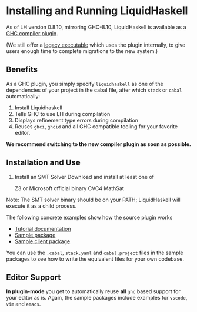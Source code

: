 # Installing and Running LiquidHaskell

As of LH version 0.8.10, mirroring GHC-8.10, LiquidHaskell 
is available as a [GHC compiler plugin](https://downloads.haskell.org/~ghc/8.10.1/docs/html/users_guide/extending_ghc.html). 

(We still offer a [legacy executable](legacy.md) which uses 
the plugin internally, to give users enough time to complete 
migrations to the new system.)

## Benefits

As a GHC plugin, you simply specify `liquidhaskell` as one of the dependencies 
of your project in the cabal file, after which `stack` or `cabal` automatically:

1. Install Liquidhaskell 
2. Tells GHC to use LH during compilation
3. Displays refinement type errors during compilation
4. Reuses `ghci`, `ghcid` and all GHC compatible tooling for your favorite editor. 

**We recommend switching to the new compiler plugin as soon as possible.**

## Installation and Use

1. Install an SMT Solver Download and install at least one of

    Z3 or Microsoft official binary
    CVC4
    MathSat

Note: The SMT solver binary should be on your PATH; LiquidHaskell will execute it as a child process.

The following concrete examples show how the source plugin works

- [Tutorial documentation](src/Language/Haskell/Liquid/GHC/Plugin/Tutorial.hs) 
- [Sample package](https://github.com/ucsd-progsys/lh-plugin-demo)
- [Sample client package](https://github.com/ucsd-progsys/lh-plugin-demo-client)

You can use the `.cabal`, `stack.yaml` and `cabal.project` files in the 
sample packages to see how to write the equivalent files for your own 
codebase.

## Editor Support

**In plugin-mode** you get to automatically reuse **all** `ghc` 
based support for your editor as is. Again, the sample packages 
include examples for `vscode`, `vim` and `emacs`.

